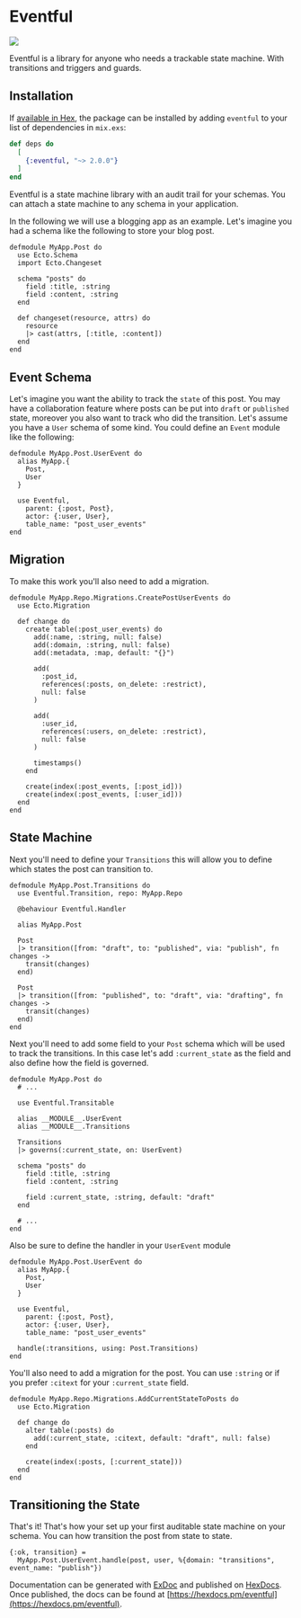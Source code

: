 # Eventful

![](https://github.com/zacksiri/eventful/workflows/Elixir%20CI/badge.svg)

Eventful is a library for anyone who needs a trackable state machine. With transitions and triggers and guards.

## Installation

If [available in Hex](https://hex.pm/docs/publish), the package can be installed
by adding `eventful` to your list of dependencies in `mix.exs`:

```elixir
def deps do
  [
    {:eventful, "~> 2.0.0"}
  ]
end
```

Eventful is a state machine library with an audit trail for your schemas. You can attach a state machine to any schema in your application.

In the following we will use a blogging app as an example. Let's imagine you had a schema like the following to store your blog post.

```
defmodule MyApp.Post do
  use Ecto.Schema
  import Ecto.Changeset

  schema "posts" do
    field :title, :string
    field :content, :string
  end

  def changeset(resource, attrs) do
    resource
    |> cast(attrs, [:title, :content])
  end
end
```

## Event Schema

Let's imagine you want the ability to track the `state` of this post. You may have a collaboration feature where posts can be put into `draft` or `published` state, moreover you also want to track who did the transition. Let's assume you have a `User` schema of some kind. You could define an `Event` module like the following:

```
defmodule MyApp.Post.UserEvent do
  alias MyApp.{
    Post,
    User
  }

  use Eventful,
    parent: {:post, Post},
    actor: {:user, User},
    table_name: "post_user_events"
end
```

## Migration

To make this work you'll also need to add a migration.

```
defmodule MyApp.Repo.Migrations.CreatePostUserEvents do
  use Ecto.Migration

  def change do
    create table(:post_user_events) do
      add(:name, :string, null: false)
      add(:domain, :string, null: false)
      add(:metadata, :map, default: "{}")

      add(
        :post_id,
        references(:posts, on_delete: :restrict),
        null: false
      )

      add(
        :user_id,
        references(:users, on_delete: :restrict),
        null: false
      )

      timestamps()
    end

    create(index(:post_events, [:post_id]))
    create(index(:post_events, [:user_id]))
  end
end
```

## State Machine
Next you'll need to define your `Transitions` this will allow you to define which states the post can transition to.

```
defmodule MyApp.Post.Transitions do
  use Eventful.Transition, repo: MyApp.Repo
  
  @behaviour Eventful.Handler
  
  alias MyApp.Post
  
  Post
  |> transition([from: "draft", to: "published", via: "publish", fn changes ->
    transit(changes)
  end)
  
  Post
  |> transition([from: "published", to: "draft", via: "drafting", fn changes ->
    transit(changes)
  end)
end
```

Next you'll need to add some field to your `Post` schema which will be used to track the transitions. In this case let's add `:current_state` as the field and also define how the field is governed.

```
defmodule MyApp.Post do
  # ...
  
  use Eventful.Transitable
  
  alias __MODULE__.UserEvent
  alias __MODULE__.Transitions
  
  Transitions
  |> governs(:current_state, on: UserEvent)

  schema "posts" do
    field :title, :string
    field :content, :string
    
    field :current_state, :string, default: "draft"
  end

  # ...
end
```

Also be sure to define the handler in your `UserEvent` module

```
defmodule MyApp.Post.UserEvent do
  alias MyApp.{
    Post,
    User
  }

  use Eventful,
    parent: {:post, Post},
    actor: {:user, User},
    table_name: "post_user_events"
    
  handle(:transitions, using: Post.Transitions)
end
```

You'll also need to add a migration for the post. You can use `:string` or if you prefer `:citext` for your `:current_state` field.

```
defmodule MyApp.Repo.Migrations.AddCurrentStateToPosts do
  use Ecto.Migration

  def change do
    alter table(:posts) do
      add(:current_state, :citext, default: "draft", null: false)
    end
    
    create(index(:posts, [:current_state]))
  end
end
```

## Transitioning the State

That's it! That's how your set up your first auditable state machine on your schema. You can how transition the post from state to state.

```
{:ok, transition} =
  MyApp.Post.UserEvent.handle(post, user, %{domain: "transitions", event_name: "publish"})
```

Documentation can be generated with [ExDoc](https://github.com/elixir-lang/ex_doc)
and published on [HexDocs](https://hexdocs.pm). Once published, the docs can
be found at [https://hexdocs.pm/eventful](https://hexdocs.pm/eventful).
